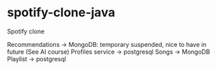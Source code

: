 # spotify-clone-java
Spotify clone


Recommendations -> MongoDB: temporary suspended, nice to have in future (See AI course)
Profiles service -> postgresql
Songs -> MongoDB
Playlist -> postgresql
